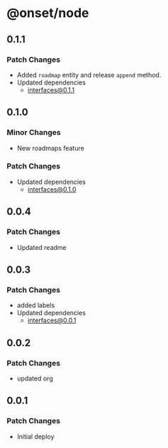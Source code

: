 # @onset/node

## 0.1.1

### Patch Changes

- Added `roadmap` entity and release `append` method.
- Updated dependencies
  - interfaces@0.1.1

## 0.1.0

### Minor Changes

- New roadmaps feature

### Patch Changes

- Updated dependencies
  - interfaces@0.1.0

## 0.0.4

### Patch Changes

- Updated readme

## 0.0.3

### Patch Changes

- added labels
- Updated dependencies
  - interfaces@0.0.1

## 0.0.2

### Patch Changes

- updated org

## 0.0.1

### Patch Changes

- Initial deploy
